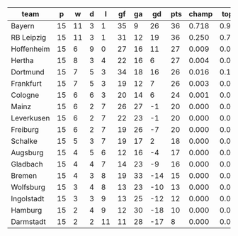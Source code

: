 |    team    | p  | w  | d | l  | gf | ga | gd  | pts | champ | top2  | top3  | top4  |  5-7  | bot4  | bot3  | bot2  |
|------------|----|----|---|----|----|----|-----|-----|-------|-------|-------|-------|-------|-------|-------|-------|
| Bayern     | 15 | 11 | 3 |  1 | 35 |  9 |  26 |  36 | 0.718 | 0.946 | 0.987 | 0.996 | 0.004 | 0.000 | 0.000 | 0.000|
| RB Leipzig | 15 | 11 | 3 |  1 | 31 | 12 |  19 |  36 | 0.250 | 0.768 | 0.916 | 0.967 | 0.032 | 0.000 | 0.000 | 0.000|
| Hoffenheim | 15 |  6 | 9 |  0 | 27 | 16 |  11 |  27 | 0.009 | 0.072 | 0.277 | 0.500 | 0.392 | 0.000 | 0.000 | 0.000|
| Hertha     | 15 |  8 | 3 |  4 | 22 | 16 |   6 |  27 | 0.004 | 0.036 | 0.153 | 0.322 | 0.477 | 0.000 | 0.000 | 0.000|
| Dortmund   | 15 |  7 | 5 |  3 | 34 | 18 |  16 |  26 | 0.016 | 0.130 | 0.428 | 0.634 | 0.309 | 0.000 | 0.000 | 0.000|
| Frankfurt  | 15 |  7 | 5 |  3 | 19 | 12 |   7 |  26 | 0.003 | 0.027 | 0.120 | 0.258 | 0.493 | 0.001 | 0.000 | 0.000|
| Cologne    | 15 |  6 | 6 |  3 | 20 | 14 |   6 |  24 | 0.001 | 0.017 | 0.082 | 0.202 | 0.464 | 0.002 | 0.000 | 0.000|
| Mainz      | 15 |  6 | 2 |  7 | 26 | 27 |  -1 |  20 | 0.000 | 0.000 | 0.005 | 0.016 | 0.131 | 0.054 | 0.021 | 0.006|
| Leverkusen | 15 |  6 | 2 |  7 | 22 | 23 |  -1 |  20 | 0.000 | 0.002 | 0.014 | 0.042 | 0.251 | 0.016 | 0.005 | 0.001|
| Freiburg   | 15 |  6 | 2 |  7 | 19 | 26 |  -7 |  20 | 0.000 | 0.000 | 0.002 | 0.007 | 0.069 | 0.103 | 0.046 | 0.017|
| Schalke    | 15 |  5 | 3 |  7 | 19 | 17 |   2 |  18 | 0.000 | 0.002 | 0.017 | 0.053 | 0.301 | 0.012 | 0.004 | 0.001|
| Augsburg   | 15 |  4 | 5 |  6 | 12 | 16 |  -4 |  17 | 0.000 | 0.000 | 0.001 | 0.002 | 0.035 | 0.178 | 0.089 | 0.032|
| Gladbach   | 15 |  4 | 4 |  7 | 14 | 23 |  -9 |  16 | 0.000 | 0.000 | 0.000 | 0.002 | 0.032 | 0.204 | 0.112 | 0.045|
| Bremen     | 15 |  4 | 3 |  8 | 19 | 33 | -14 |  15 | 0.000 | 0.000 | 0.000 | 0.000 | 0.003 | 0.598 | 0.420 | 0.231|
| Wolfsburg  | 15 |  3 | 4 |  8 | 13 | 23 | -10 |  13 | 0.000 | 0.000 | 0.000 | 0.000 | 0.006 | 0.477 | 0.305 | 0.157|
| Ingolstadt | 15 |  3 | 3 |  9 | 13 | 25 | -12 |  12 | 0.000 | 0.000 | 0.000 | 0.000 | 0.002 | 0.589 | 0.416 | 0.229|
| Hamburg    | 15 |  2 | 4 |  9 | 12 | 30 | -18 |  10 | 0.000 | 0.000 | 0.000 | 0.000 | 0.000 | 0.845 | 0.731 | 0.557|
| Darmstadt  | 15 |  2 | 2 | 11 | 11 | 28 | -17 |   8 | 0.000 | 0.000 | 0.000 | 0.000 | 0.000 | 0.920 | 0.850 | 0.724|
